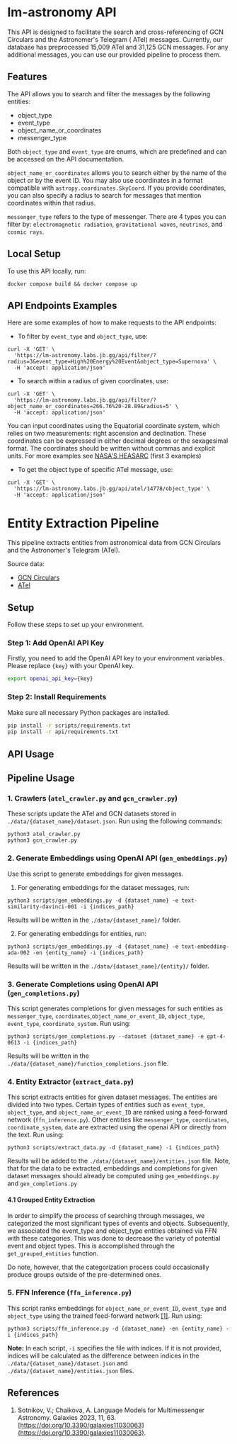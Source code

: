 # lm-astronomy API

This API is designed to facilitate the search and cross-referencing of GCN Circulars and the Astronomer's Telegram (
ATel) messages. Currently, our database has preprocessed 15,009 ATel and 31,125 GCN messages. For any additional
messages, you can use our provided pipeline to process them.

## Features

The API allows you to search and filter the messages by the following entities:

- object_type
- event_type
- object_name_or_coordinates
- messenger_type

Both `object_type` and `event_type` are enums, which are predefined and can be accessed on the API documentation.

`object_name_or_coordinates` allows you to search either by the name of the object or by the event ID. You may also use
coordinates in a format compatible with `astropy.coordinates.SkyCoord`. If you provide coordinates, you can also specify
a radius to search for messages that mention coordinates within that radius.

`messenger_type` refers to the type of messenger. There are 4 types you can filter
by: `electromagnetic radiation`, `gravitational waves`, `neutrinos`, and `cosmic rays`.

## Local Setup

To use this API locally, run:

```
docker compose build && docker compose up
```

## API Endpoints Examples

Here are some examples of how to make requests to the API endpoints:

- To filter by `event_type` and `object_type`, use:

```
curl -X 'GET' \
  'https://lm-astronomy.labs.jb.gg/api/filter/?radius=3&event_type=High%20Energy%20Event&object_type=Supernova' \
  -H 'accept: application/json'
```

- To search within a radius of given coordinates, use:

```
curl -X 'GET' \
  'https://lm-astronomy.labs.jb.gg/api/filter/?object_name_or_coordinates=266.76%20-28.89&radius=5' \
  -H 'accept: application/json'
```

You can input coordinates using the Equatorial coordinate system, which relies on two measurements: right ascension and
declination. These coordinates can be expressed in either decimal degrees or the sexagesimal format. The coordinates
should be written without commas and explicit units. For more examples
see [NASA'S HEASARC](https://heasarc.gsfc.nasa.gov/Tools/name_or_coordinates_help.html) (first 3 examples)

- To get the object type of specific ATel message, use:

```
curl -X 'GET' \
  'https://lm-astronomy.labs.jb.gg/api/atel/14778/object_type' \
  -H 'accept: application/json'
```

# Entity Extraction Pipeline

This pipeline extracts entities from astronomical data from GCN Circulars and the Astronomer's Telegram (ATel).

Source data:

- [GCN Circulars](https://gcn.gsfc.nasa.gov)
- [ATel](https://www.astronomerstelegram.org)

## Setup

Follow these steps to set up your environment.

### Step 1: Add OpenAI API Key

Firstly, you need to add the OpenAI API key to your environment variables.
Please replace `{key}` with your OpenAI key.

```sh
export openai_api_key={key}
```

### Step 2: Install Requirements

Make sure all necessary Python packages are installed.

```sh
pip install -r scripts/requirements.txt
pip install -r api/requirements.txt
```

## API Usage

## Pipeline Usage

### 1. Crawlers (`atel_crawler.py` and `gcn_crawler.py`)

These scripts update the ATel and GCN datasets stored in `./data/{dataset_name}/dataset.json`. Run using the following
commands:

```
python3 atel_crawler.py
python3 gcn_crawler.py
```

### 2. Generate Embeddings using OpenAI API (`gen_embeddings.py`)

Use this script to generate embeddings for given messages.

1. For generating embeddings for the dataset messages, run:

```
python3 scripts/gen_embeddings.py -d {dataset_name} -e text-similarity-davinci-001 -i {indices_path}
```

Results will be written in the `./data/{dataset_name}/` folder.

2. For generating embeddings for entities, run:

```
python3 scripts/gen_embeddings.py -d {dataset_name} -e text-embedding-ada-002 -en {entity_name} -i {indices_path}
```

Results will be written in the `./data/{dataset_name}/{entity}/` folder.

### 3. Generate Completions using OpenAI API (`gen_completions.py`)

This script generates completions for given messages for such entities
as `messenger_type`, `coordinates`,`object_name_or_event_ID`, `object_type`, `event_type`, `coordinate_system`. Run
using:

```
python3 scripts/gen_completions.py --dataset {dataset_name} -e gpt-4-0613 -i {indices_path}
```

Results will be written in the `./data/{dataset_name}/function_completions.json` file.

### 4. Entity Extractor (`extract_data.py`)

This script extracts entities for given dataset messages. The entities are divided into two types. Certain types of
entities such as `event_type`, `object_type`, and `object_name_or_event_ID` are ranked using a feed-forward
network (`ffn_inference.py`). Other entities like `messenger_type`, `coordinates`, `coordinate_system`, `date` are
extracted using the openai API or directly from the text. Run using:

```
python3 scripts/extract_data.py -d {dataset_name} -i {indices_path}
```

Results will be added to the `./data/{dataset_name}/entities.json` file.
Note, that for the data to be extracted, embeddings and completions for given dataset messages should already be
computed using `gen_embeddings.py` and `gen_completions.py`

#### 4.1 Grouped Entity Extraction

In order to simplify the process of searching through messages, we categorized the most significant types of events and
objects. Subsequently, we associated the event_type and object_type entities obtained via FFN with these categories.
This was done to decrease the variety of potential event and object types. This is accomplished through
the `get_grouped_entities` function.

Do note, however, that the categorization process could occasionally produce groups outside of
the pre-determined ones.

### 5. FFN Inference (`ffn_inference.py`)

This script ranks embeddings for `object_name_or_event_ID`, `event_type` and `object_type` using the trained
feed-forward network [[1]](#1). Run using:

```
python3 scripts/ffn_inference.py -d {dataset_name} -en {entity_name} -i {indices_path}
```

**Note:** In each script, `-i` specifies the file with indices. If it is not provided, indices will be calculated as the
difference between indices in the `./data/{dataset_name}/dataset.json` and `./data/{dataset_name}/entities.json` files.

## References

1. Sotnikov, V.; Chaikova, A. Language Models for Multimessenger Astronomy. Galaxies 2023, 11,
    63. [https://doi.org/10.3390/galaxies11030063](https://doi.org/10.3390/galaxies11030063).